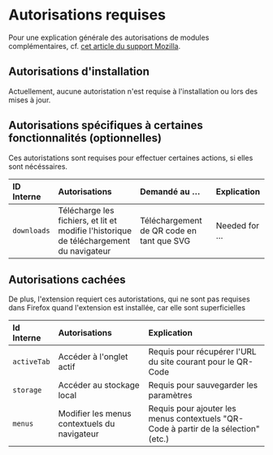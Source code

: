 # Autorisations requises

Pour une explication générale des autorisations de modules complémentaires, cf. [cet article du support Mozilla](
https://support.mozilla.org/fr/kb/messages-de-demande-de-autorisation-pour-les-extensi).

## Autorisations d'installation

Actuellement, aucune autoristation n'est requise à l'installation ou lors des mises à jour.

## Autorisations spécifiques à certaines fonctionnalités (optionnelles)

Ces autoristations sont requises pour effectuer certaines actions, si elles sont nécéssaires.

|  ID Interne | Autorisations                                                                           | Demandé au …                              | Explication  |
|:------------|:----------------------------------------------------------------------------------------|:------------------------------------------|:-------------|
| `downloads` | Télécharge les fichiers, et lit et modifie l'historique de téléchargement du navigateur | Téléchargement de QR code en tant que SVG | Needed for … |

## Autorisations cachées
De plus, l'extension requiert ces autoristations, qui ne sont pas requises dans Firefox quand l'extension est installée, car elle sont superficielles

| Id Interne  | Autorisations                                | Explication                                                                           |
|:------------|:---------------------------------------------|:--------------------------------------------------------------------------------------|
| `activeTab` | Accéder à l'onglet actif                     | Requis pour récupérer l'URL du site courant pour le QR-Code                           |
| `storage`   | Accéder au stockage local                    | Requis pour sauvegarder les paramètres                                                |
| `menus`     | Modifier les menus contextuels du navigateur | Requis pour ajouter les menus contextuels "QR-Code à partir de la sélection" (etc.)   |

